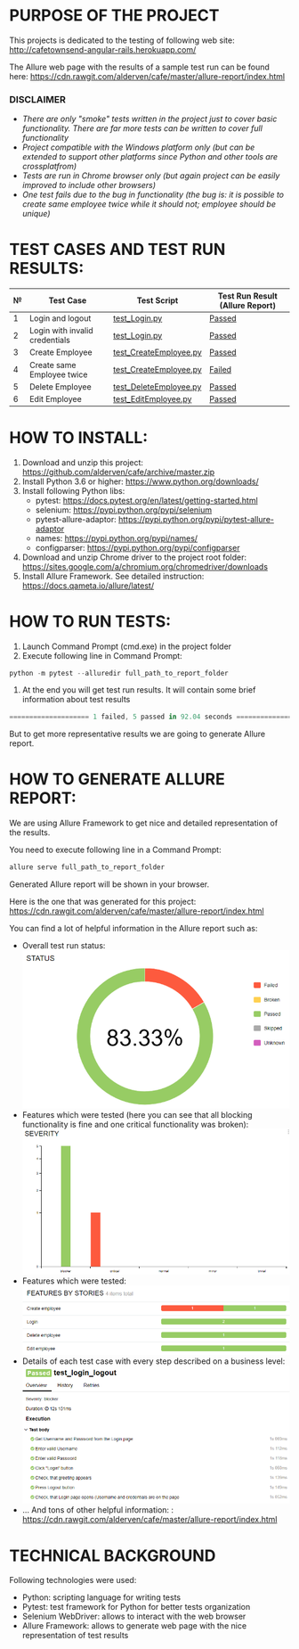 # PURPOSE OF THE PROJECT

This projects is dedicated to the testing of following web site:
http://cafetownsend-angular-rails.herokuapp.com/

The Allure web page with the results of a sample test run can be found here: https://cdn.rawgit.com/alderven/cafe/master/allure-report/index.html

### DISCLAIMER ###
* *There are only "smoke" tests written in the project just to cover basic functionality. There are far more tests can be written to cover full functionality*
* *Project compatible with the Windows platform only (but can be extended to support other platforms since Python and other tools are crossplatfrom)*
* *Tests are run in Chrome browser only (but again project can be easily improved to include other browsers)*
* *One test fails due to the bug in functionality (the bug is: it is possible to create same employee twice while it should not; employee should be unique)*

# TEST CASES AND TEST RUN RESULTS:
№ | Test Case | Test Script | Test Run Result (Allure Report)
-- | --------- | ----------- | ----------------------------------
1 | Login and logout               | [test_Login.py](https://github.com/alderven/cafe/blob/master/test_Login.py)  | [Passed](https://cdn.rawgit.com/alderven/cafe/master/allure-report/index.html#suites/c1af401277ac2f4b8b8a5bb18475e604/c269d41f503183ae/)
2 | Login with invalid credentials | [test_Login.py](https://github.com/alderven/cafe/blob/master/test_Login.py)  | [Passed](https://cdn.rawgit.com/alderven/cafe/master/allure-report/index.html#suites/c1af401277ac2f4b8b8a5bb18475e604/4a5df62ea33d5492/)
3 | Create Employee                | [test_CreateEmployee.py](https://github.com/alderven/cafe/blob/master/test_CreateEmployee.py) | [Passed](https://cdn.rawgit.com/alderven/cafe/master/allure-report/index.html#suites/3ea88ef00ae4993eccbb2de699b5b16b/74bdb18b3f22f642/)
4 | Create same Employee twice     | [test_CreateEmployee.py](https://github.com/alderven/cafe/blob/master/test_CreateEmployee.py) | [Failed](https://cdn.rawgit.com/alderven/cafe/master/allure-report/index.html#suites/3ea88ef00ae4993eccbb2de699b5b16b/c733e0d563da8042/)
5 | Delete Employee                | [test_DeleteEmployee.py](https://github.com/alderven/cafe/blob/master/test_DeleteEmployee.py) | [Passed](https://cdn.rawgit.com/alderven/cafe/master/allure-report/index.html#suites/a2c182ad66d9e8aa44f7389bcb043827/4fc3f8aef2e59d73/)
6 | Edit Employee                  | [test_EditEmployee.py](https://github.com/alderven/cafe/blob/master/test_EditEmployee.py) | [Passed](https://cdn.rawgit.com/alderven/cafe/master/allure-report/index.html#suites/3e6d74b813dbdb175345d8857ef5cf74/6a8b5cd3b12a1b52/)

# HOW TO INSTALL:
1. Download and unzip this project: https://github.com/alderven/cafe/archive/master.zip
1. Install Python 3.6 or higher: https://www.python.org/downloads/
1. Install following Python libs:
   * pytest: https://docs.pytest.org/en/latest/getting-started.html
   * selenium: https://pypi.python.org/pypi/selenium
   * pytest-allure-adaptor: https://pypi.python.org/pypi/pytest-allure-adaptor
   * names: https://pypi.python.org/pypi/names/
   * configparser: https://pypi.python.org/pypi/configparser
1. Download and unzip Chrome driver to the project root folder:
   https://sites.google.com/a/chromium.org/chromedriver/downloads
1. Install Allure Framework. See detailed instruction: https://docs.qameta.io/allure/latest/

# HOW TO RUN TESTS:
1. Launch Command Prompt (cmd.exe) in the project folder
1. Execute following line in Command Prompt:
```javascript
python -m pytest --alluredir full_path_to_report_folder
```
1. At the end you will get test run results. It will contain some brief information about test results
```javascript
==================== 1 failed, 5 passed in 92.04 seconds =====================
```
But to get more representative results we are going to generate Allure report.

# HOW TO GENERATE ALLURE REPORT:
We are using Allure Framework to get nice and detailed representation of the results.

You need to execute following line in a Command Prompt:
```javascript
allure serve full_path_to_report_folder
```
Generated Allure report will be shown in your browser.

Here is the one that was generated for this project: https://cdn.rawgit.com/alderven/cafe/master/allure-report/index.html

You can find a lot of helpful information in the Allure report such as:

* Overall test run status:
![Status](https://raw.githubusercontent.com/alderven/cafe/master/imgs/Status.png)
* Features which were tested (here you can see that all blocking functionality is fine and one critical functionality was broken):
![Severity](https://raw.githubusercontent.com/alderven/cafe/master/imgs/Severity.png)
* Features which were tested:
![Severity](https://raw.githubusercontent.com/alderven/cafe/master/imgs/Features.png)
* Details of each test case with every step described on a business level:
![Test Case details](https://github.com/alderven/cafe/blob/master/imgs/TestSteps.png)
* ... And tons of other helpful information: : https://cdn.rawgit.com/alderven/cafe/master/allure-report/index.html

# TECHNICAL BACKGROUND
Following technologies were used:
* Python: scripting language for writing tests
* Pytest: test framework for Python for better tests organization
* Selenium WebDriver: allows to interact with the web browser
* Allure Framework: allows to generate web page with the nice representation of test results

